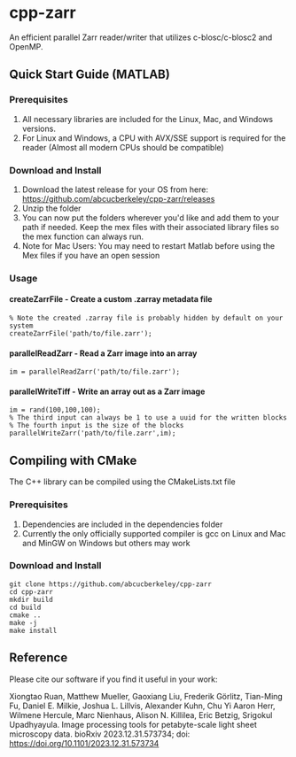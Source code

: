 # cpp-zarr
An efficient parallel Zarr reader/writer that utilizes c-blosc/c-blosc2 and OpenMP.

## Quick Start Guide (MATLAB)

### Prerequisites
1. All necessary libraries are included for the Linux, Mac, and Windows versions.
2. For Linux and Windows, a CPU with AVX/SSE support is required for the reader (Almost all modern CPUs should be compatible)

### Download and Install
1. Download the latest release for your OS from here: https://github.com/abcucberkeley/cpp-zarr/releases
2. Unzip the folder
3. You can now put the folders wherever you'd like and add them to your path if needed. Keep the mex files with their associated library files so the mex function can always run.
4. Note for Mac Users: You may need to restart Matlab before using the Mex files if you have an open session

### Usage

#### createZarrFile - Create a custom .zarray metadata file
````
% Note the created .zarray file is probably hidden by default on your system
createZarrFile('path/to/file.zarr');
````

#### parallelReadZarr - Read a Zarr image into an array
````
im = parallelReadZarr('path/to/file.zarr');
````

#### parallelWriteTiff - Write an array out as a Zarr image
````
im = rand(100,100,100);
% The third input can always be 1 to use a uuid for the written blocks
% The fourth input is the size of the blocks
parallelWriteZarr('path/to/file.zarr',im);
````

## Compiling with CMake

The C++ library can be compiled using the CMakeLists.txt file

### Prerequisites
1. Dependencies are included in the dependencies folder
2. Currently the only officially supported compiler is gcc on Linux and Mac and MinGW on Windows but others may work

### Download and Install
````
git clone https://github.com/abcucberkeley/cpp-zarr
cd cpp-zarr
mkdir build
cd build
cmake ..
make -j
make install
````

## Reference

Please cite our software if you find it useful in your work:

Xiongtao Ruan, Matthew Mueller, Gaoxiang Liu, Frederik Görlitz, Tian-Ming Fu, Daniel E. Milkie, Joshua L. Lillvis, Alexander Kuhn, Chu Yi Aaron Herr, Wilmene Hercule, Marc Nienhaus, Alison N. Killilea, Eric Betzig, Srigokul Upadhyayula. Image processing tools for petabyte-scale light sheet microscopy data. bioRxiv 2023.12.31.573734; doi: https://doi.org/10.1101/2023.12.31.573734

